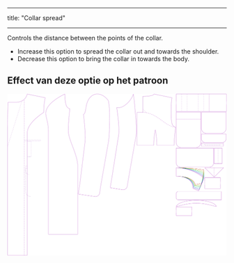 - - -
title: "Collar spread"
- - -

Controls the distance between the points of the collar.

- Increase this option to spread the collar out and towards the shoulder.
- Decrease this option to bring the collar in towards the body.

## Effect van deze optie op het patroon

![This image shows the effect of this option by superimposing several variants that have a different value for this option](carlita_collarspread_sample.svg "Effect of this option on the pattern")
